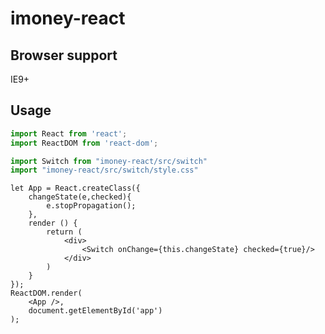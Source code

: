 # imoney-react

## Browser support

IE9+

## Usage

```js
import React from 'react';
import ReactDOM from 'react-dom';

import Switch from "imoney-react/src/switch"
import "imoney-react/src/switch/style.css"
```

    let App = React.createClass({
        changeState(e,checked){
            e.stopPropagation();
        },
        render () {
            return (
                <div>
                    <Switch onChange={this.changeState} checked={true}/>
                </div>
            )
        }
    });
    ReactDOM.render(
        <App />,
        document.getElementById('app')
    );